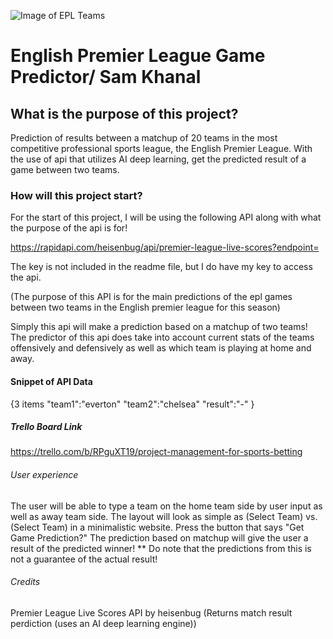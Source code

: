 ![Image of EPL Teams](https://i0.wp.com/theathleteshub.org/wp-content/uploads/2017/11/premier-league-teams-2017-18-newcastle-united-nufc-650x400.jpg?fit=650%2C400&ssl=1)

# English Premier League Game Predictor/ Sam Khanal
## What is the purpose of this project?
Prediction of results between a matchup of 20 teams in the most competitive professional sports league, the English Premier League. With the use of api that utilizes AI deep learning, get the predicted result of a game between two teams.
### How will this project start?
For the start of this project, I will be using the following API along with what the purpose of the api is for!

https://rapidapi.com/heisenbug/api/premier-league-live-scores?endpoint=

The key is not included in the readme file, but I do have my key to access the api.

(The purpose of this API is for the main predictions of the epl games between two teams in the English premier league for this season)

Simply this api will make a prediction based on a matchup of two teams! The predictor of this api does take into account current stats of the teams offensively and defensively as well as which team is playing at home and away.

#### Snippet of API Data
{3 items
"team1":"everton"
"team2":"chelsea"
"result":"-"
}

##### Trello Board Link
https://trello.com/b/RPguXT19/project-management-for-sports-betting

###### User experience 
The user will be able to type a team on the home team side by user input as well as away team side. The layout will look as simple as (Select Team) vs. (Select Team) in a minimalistic website.
Press the button that says "Get Game Prediction?" The prediction based on matchup will give the user a result of the predicted winner!
** Do note that the predictions from this is not a guarantee of the actual result! 

###### Credits
Premier League Live Scores API by heisenbug
(Returns match result perdiction (uses an AI deep learning engine))




